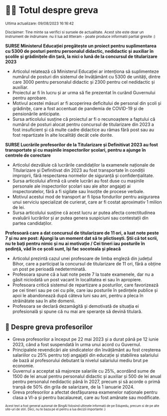 # 👩‍🏫 Totul despre greva
<sub>Ultima actualizare: 09/08/2023 16:16:42</sub>

<sub>Disclaimer: Tine minte sa verifici si sursele de actualitate. Acest site este doar un instrument de indrumare: nu il lua ad litteram - poate produce informatii partial gresite :)</sub>

**SURSE Ministerul Educației pregătește un proiect pentru suplimentarea cu 5300 de posturi pentru personalul didactic, nedidactic și auxiliar în școlile și grădinițele din țară, la nici o lună de la concursul de titularizare 2023**
- Articolul relatează că Ministerul Educației ar intenționa să suplimenteze numărul de posturi din sistemul de învățământ cu 5300 de unități, dintre care 3000 pentru personalul didactic și 2300 pentru cel nedidactic și auxiliar.
- Proiectul ar fi în lucru și ar urma să fie prezentat în curând Guvernului pentru aprobare.
- Motivul acestei măsuri ar fi acoperirea deficitului de personal din școli și grădinițe, care a fost accentuat de pandemia de COVID-19 și de pensionările anticipate.
- Sursa articolului susține că proiectul ar fi o recunoaștere a faptului că numărul de posturi alocat pentru concursul de titularizare din 2023 a fost insuficient și că multe cadre didactice au rămas fără post sau au fost repartizate în alte localități decât cele dorite.

**SURSE Lucrările profesorilor de la Titularizare și Definitivat 2023 au fost transportate și cu mașinile inspectorilor școlari, pentru a ajunge în centrele de corectare**
- Articolul dezvăluie că lucrările candidaților la examenele naționale de Titularizare și Definitivat din 2023 au fost transportate în condiții improprii, fără respectarea normelor de siguranță și confidențialitate.
- Sursa articolului afirmă că unele lucrări au fost duse cu mașinile personale ale inspectorilor școlari sau ale altor angajați ai inspectoratelor, fără a fi sigilate sau însoțite de procese verbale.
- Motivul acestui mod de transport ar fi lipsa fondurilor pentru asigurarea unui serviciu specializat de curierat, care ar fi costat aproximativ 1 milion de lei.
- Sursa articolului susține că acest lucru ar putea afecta corectitudinea evaluării lucrărilor și ar putea genera suspiciuni sau contestații din partea candidaților.

**Profesoară care a dat concursul de titularizare de 11 ori, a luat note peste 7 și nu are post: Ajungi la un moment dat să te plictisești. Știi că tot scrii, nu te bați pentru nimic și nu ai motivație / Cei tineri iau posturile în ședință, văd în ce școli sunt, își fac socoteala și pleacă**
- Articolul prezintă cazul unei profesoare de limba engleză din județul Bihor, care a participat la concursul de titularizare de 11 ori, fără a obține un post pe perioadă nedeterminată.
- Profesoara spune că a luat note peste 7 la toate examenele, dar nu a găsit niciodată un post vacant în localitatea ei sau în apropiere.
- Profesoara critică sistemul de repartizare a posturilor, care favorizează pe cei tineri sau pe cei cu pile, care iau posturile în ședințele publice și apoi le abandonează după câteva luni sau ani, pentru a pleca în străinătate sau în alte domenii.
- Profesoara se declară dezamăgită și demotivată de situația ei profesională și spune că nu mai are speranțe să devină titulară.

## 🏫 Despre greva profesorilor
- Greva profesorilor a început pe 22 mai 2023 și a durat până pe 12 iunie 2023, când a fost suspendată în urma unui acord cu Guvernul.
- Principalele revendicări ale sindicatelor din învățământ au fost creșterea salariilor cu 25% pentru toți angajații din educație și stabilirea salariului de bază al profesorului debutant la nivelul salariului mediu brut pe economie.
- Guvernul a acceptat să majoreze salariile cu 25%, acordând sume de 1500 de lei anual pentru personalul didactic și auxiliar și 500 de lei anual pentru personalul nedidactic până în 2027, precum și să acorde o primă tranșă de 50% din grila de salarizare, de la 1 ianuarie 2024.
- Greva profesorilor a afectat desfășurarea examenelor naționale pentru clasa a VI-a și pentru bacalaureat, care au fost amânate sau modificate.


<sub><sub>Acest text a fost generat automat de BingAI folosind ultimele informatii de pe Edupedu, precum si de pe alte site-uri de stiri. Deci, nu te baza pe el pentru a lua decizii importante :)</sub></sub>